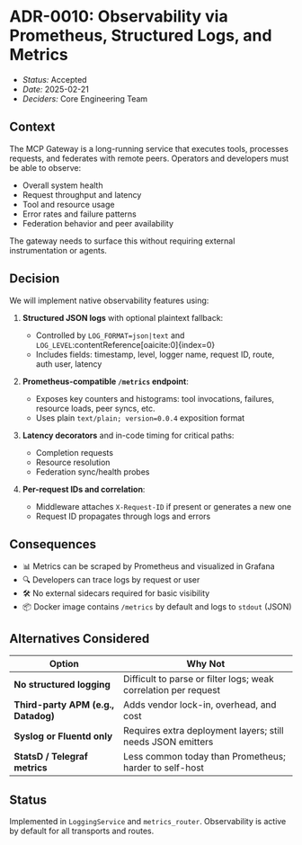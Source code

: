 # ADR-0010: Observability via Prometheus, Structured Logs, and Metrics

- *Status:* Accepted
- *Date:* 2025-02-21
- *Deciders:* Core Engineering Team

## Context

The MCP Gateway is a long-running service that executes tools, processes requests, and federates with remote peers.
Operators and developers must be able to observe:

- Overall system health
- Request throughput and latency
- Tool and resource usage
- Error rates and failure patterns
- Federation behavior and peer availability

The gateway needs to surface this without requiring external instrumentation or agents.

## Decision

We will implement native observability features using:

1. **Structured JSON logs** with optional plaintext fallback:
   - Controlled by `LOG_FORMAT=json|text` and `LOG_LEVEL`:contentReference[oaicite:0]{index=0}
   - Includes fields: timestamp, level, logger name, request ID, route, auth user, latency

2. **Prometheus-compatible `/metrics` endpoint**:
   - Exposes key counters and histograms: tool invocations, failures, resource loads, peer syncs, etc.
   - Uses plain `text/plain; version=0.0.4` exposition format

3. **Latency decorators** and in-code timing for critical paths:
   - Completion requests
   - Resource resolution
   - Federation sync/health probes

4. **Per-request IDs and correlation**:
   - Middleware attaches `X-Request-ID` if present or generates a new one
   - Request ID propagates through logs and errors

## Consequences

- 📊 Metrics can be scraped by Prometheus and visualized in Grafana
- 🔍 Developers can trace logs by request or user
- 🛠️ No external sidecars required for basic visibility
- 📦 Docker image contains `/metrics` by default and logs to `stdout` (JSON)

## Alternatives Considered

| Option                           | Why Not                                                             |
|----------------------------------|----------------------------------------------------------------------|
| **No structured logging**        | Difficult to parse or filter logs; weak correlation per request     |
| **Third-party APM (e.g., Datadog)** | Adds vendor lock-in, overhead, and cost                            |
| **Syslog or Fluentd only**       | Requires extra deployment layers; still needs JSON emitters         |
| **StatsD / Telegraf metrics**    | Less common today than Prometheus; harder to self-host              |

## Status

Implemented in `LoggingService` and `metrics_router`. Observability is active by default for all transports and routes.
